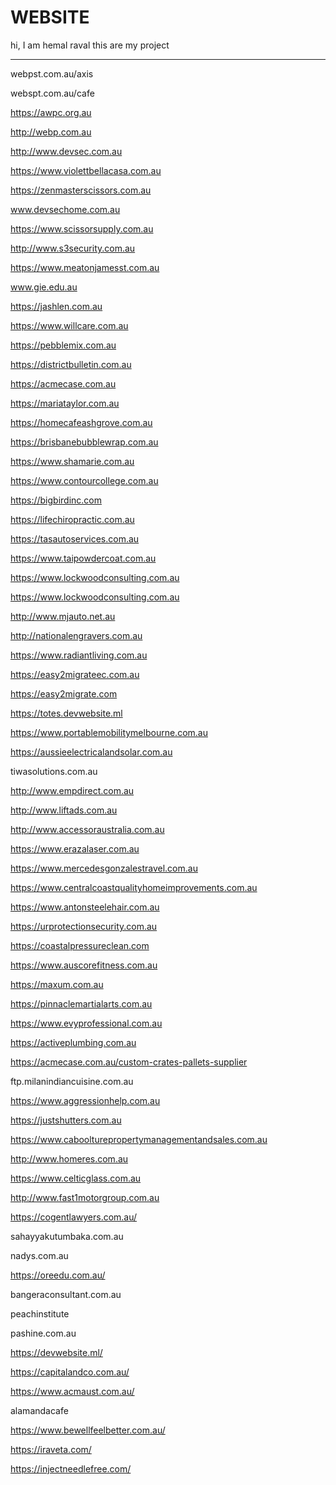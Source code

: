 # WEBSITE
hi,
 I am hemal raval
 this are my project

 *************************************************
 webpst.com.au/axis
 
 webspt.com.au/cafe
 
 https://awpc.org.au
 
 http://webp.com.au
 
http://www.devsec.com.au

https://www.violettbellacasa.com.au

https://zenmasterscissors.com.au

www.devsechome.com.au

https://www.scissorsupply.com.au

http://www.s3security.com.au

https://www.meatonjamesst.com.au

 www.gie.edu.au
 
https://jashlen.com.au

https://www.willcare.com.au

https://pebblemix.com.au

https://districtbulletin.com.au

https://acmecase.com.au

https://mariataylor.com.au

https://homecafeashgrove.com.au

https://brisbanebubblewrap.com.au

https://www.shamarie.com.au

https://www.contourcollege.com.au

https://bigbirdinc.com

https://lifechiropractic.com.au

https://tasautoservices.com.au

https://www.taipowdercoat.com.au

https://www.lockwoodconsulting.com.au

https://www.lockwoodconsulting.com.au

http://www.mjauto.net.au

http://nationalengravers.com.au

https://www.radiantliving.com.au

https://easy2migrateec.com.au

https://easy2migrate.com

https://totes.devwebsite.ml

https://www.portablemobilitymelbourne.com.au

https://aussieelectricalandsolar.com.au

tiwasolutions.com.au

http://www.empdirect.com.au

http://www.liftads.com.au

http://www.accessoraustralia.com.au

https://www.erazalaser.com.au

https://www.mercedesgonzalestravel.com.au

https://www.centralcoastqualityhomeimprovements.com.au

https://www.antonsteelehair.com.au

https://urprotectionsecurity.com.au

https://coastalpressureclean.com

https://www.auscorefitness.com.au

https://maxum.com.au

https://pinnaclemartialarts.com.au

https://www.evyprofessional.com.au

https://activeplumbing.com.au

https://acmecase.com.au/custom-crates-pallets-supplier

ftp.milanindiancuisine.com.au

https://www.aggressionhelp.com.au

https://justshutters.com.au

https://www.caboolturepropertymanagementandsales.com.au

http://www.homeres.com.au

https://www.celticglass.com.au

http://www.fast1motorgroup.com.au

https://cogentlawyers.com.au/

sahayyakutumbaka.com.au

nadys.com.au

https://oreedu.com.au/

bangeraconsultant.com.au

peachinstitute

pashine.com.au

https://devwebsite.ml/

https://capitalandco.com.au/

https://www.acmaust.com.au/

alamandacafe

https://www.bewellfeelbetter.com.au/

https://iraveta.com/

https://injectneedlefree.com/

